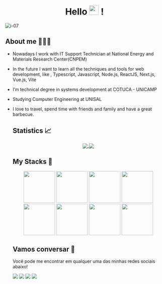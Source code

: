 <h1 align="center" >Hello  <img src="https://media.giphy.com/media/hvRJCLFzcasrR4ia7z/giphy.gif" width="30px"> ! </h1>

  ![i-07](https://user-images.githubusercontent.com/84602524/202872867-30e4865c-fb0a-4152-b35d-58f521a44d53.png)
 
  ## About me 🙋🏽‍♂️
- Nowadays I work with IT Support Technician at National Energy and Materials Research Center(CNPEM)
- In the future I want to learn all the techniques and tools for web development, like , Typescript, Javascript, Node.js, ReactJS, Next.js, Vue.js, Vite
- I’m technical degree in systems development at COTUCA - UNICAMP
- Studying Computer Engineering at UNISAL
- I love to travel, spend time with friends and family and have a great barbecue.

  ## Statistics 📈
  <div align="center">
      <a href="https://github.com/anuraghazra/github-readme-stats">
        <img align="center" src="https://github-readme-stats.vercel.app/api?username=FrancoEdu&show_icons=true&theme=onedark" />
      </a>
      <a href="https://github.com/anuraghazra/convoychat">
        <img align="center" src="https://github-readme-stats.vercel.app/api/top-langs/?username=Franco&layout=compact&theme=onedark" />
      </a>
  </div>
  
  ## My Stacks 🎲
  <div align="center">
   <img src="https://cdn.jsdelivr.net/gh/devicons/devicon/icons/nodejs/nodejs-original-wordmark.svg" width="100"/>      
   <img src="https://cdn.jsdelivr.net/gh/devicons/devicon/icons/react/react-original.svg" width="100"/>      
   <img src="https://cdn.jsdelivr.net/gh/devicons/devicon/icons/javascript/javascript-original.svg" width="100"/>
   <img src="https://cdn.jsdelivr.net/gh/devicons/devicon/icons/typescript/typescript-original.svg" width="100"/>
   <img src="https://cdn.jsdelivr.net/gh/devicons/devicon/icons/html5/html5-original.svg" width="100"/>
   <img src="https://cdn.jsdelivr.net/gh/devicons/devicon/icons/linux/linux-original.svg" width="100"/>
   <img src="https://cdn.jsdelivr.net/gh/devicons/devicon/icons/bash/bash-original.svg" width="100"/>
   <img src="https://cdn.jsdelivr.net/gh/devicons/devicon/icons/docker/docker-original-wordmark.svg" width="100"/>     
  </div>
  
  ## Vamos conversar :speech_balloon:
  Você pode me encontrar em qualquer uma das minhas redes sociais abaixo! 
  <div> 
    <a href="https://www.instagram.com/franc0du/" target="_blank"><img src="https://img.shields.io/badge/-Instagram-%23E4405F?style=for-the-badge&logo=instagram&logoColor=white" target="_blank"></a>
   <a href="https://discord.com/channels/fran0du" target="_blank"><img src="https://img.shields.io/badge/Discord-7289DA?style=for-the-badge&logo=discord&logoColor=white" target="_blank"></a> 
    <a href = "eduardoofraanco@gmail.com"><img src="https://img.shields.io/badge/-Gmail-%23333?style=for-the-badge&logo=gmail&logoColor=white" target="_blank"></a>
    <a href="https://www.linkedin.com/in/eduardo-f-9160a2164/" target="_blank"><img src="https://img.shields.io/badge/-LinkedIn-%230077B5?style=for-the-badge&logo=linkedin&logoColor=white" target="_blank"></a>
  </div>
